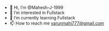 - 👋 Hi, I’m @Mahesh-J-1999
- 👀 I’m interested in Fullstack
- 🌱 I’m currently learning Fullstack
- 📫 How to reach me varunmahi777@gmail.com

<!---
Mahesh-J-1999/Mahesh-J-1999 is a ✨ special ✨ repository because its `README.md` (this file) appears on your GitHub profile.
You can click the Preview link to take a look at your changes.
--->
